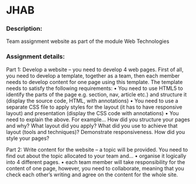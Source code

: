 # JHAB
<h3>Description:</h3>
Team assignment website as part of the module Web Technologies

<h3>Assignment details:</h3>
Part 1:
Develop a website – you need to develop 4 web pages. First of all, you need to develop a template, together as a team, then each member needs to develop content for one page using this template. The template needs to satisfy the following requirements: 
•	You need to use HTML5 to identify the parts of the page e.g. section, nav, article etc.) and structure it (display the source code, HTML, with annotations)
•	You need to use a separate CSS file to apply styles for the layout (it has to have responsive layout) and presentation (display the CSS code with annotations)
•	You need to explain the above. For example… How did you structure your pages and why? What layout did you apply? What did you use to achieve that layout (tools and techniques)? Demonstrate responsiveness. How did you style your pages?

<br>

Part 2:
Write content for the website – a topic will be provided. You need to find out about the topic allocated to your team and…
•	organise it logically into 4 different pages. 
•	each team member will take responsibility for the content of one page, however, you need to collaborate, meaning that you check each other’s writing and agree on the content for the whole site. 
